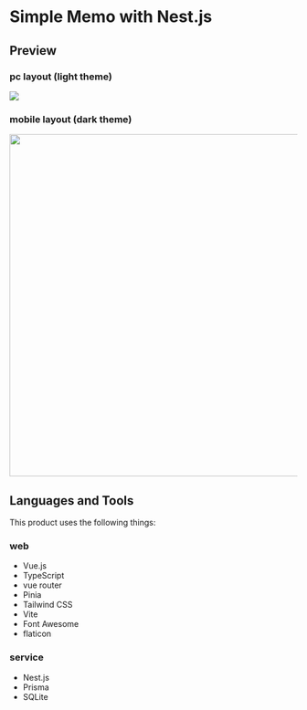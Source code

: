 # Simple Memo with Nest.js

## Preview

### pc layout (light theme)

<img src="https://user-images.githubusercontent.com/107479598/233389181-b8908749-aaaa-41e7-9673-ac17e70e2011.png"/>

### mobile layout (dark theme)

<img src="https://user-images.githubusercontent.com/107479598/233389973-5a48438f-bb67-42f4-8417-5a6c8ad67917.png" height="600"/>

## Languages and Tools

This product uses the following things:

### web

- Vue.js
- TypeScript
- vue router
- Pinia
- Tailwind CSS
- Vite
- Font Awesome
- flaticon

### service

- Nest.js
- Prisma
- SQLite
